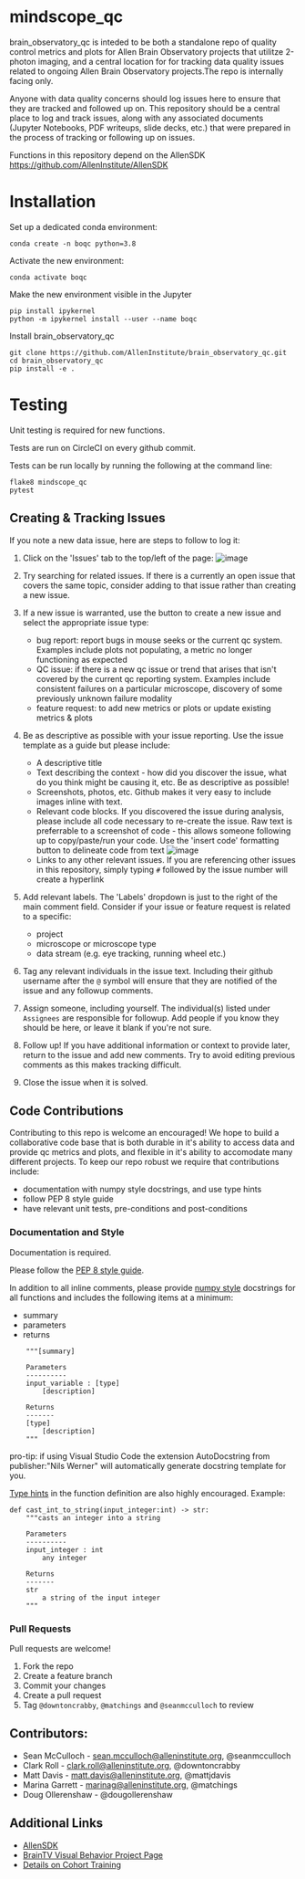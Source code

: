 # mindscope_qc
brain_observatory_qc is inteded to be both a standalone repo of quality control metrics and plots for Allen Brain Observatory projects that utilitze 2-photon imaging, and a central location for for tracking data quality issues related to ongoing Allen Brain Observatory projects.The repo is internally facing only.


Anyone with data quality concerns should log issues here to ensure that they are tracked and followed up on. This repository should be a central place to log and track issues, along with any associated documents (Jupyter Notebooks, PDF writeups, slide decks, etc.) that were prepared in the process of tracking or following up on issues.

Functions in this repository depend on the AllenSDK
https://github.com/AllenInstitute/AllenSDK



# Installation

Set up a dedicated conda environment:

```
conda create -n boqc python=3.8 
```

Activate the new environment:

```
conda activate boqc
```

Make the new environment visible in the Jupyter 
```
pip install ipykernel
python -m ipykernel install --user --name boqc
```

Install brain_observatory_qc
```
git clone https://github.com/AllenInstitute/brain_observatory_qc.git
cd brain_observatory_qc
pip install -e .
```

# Testing
Unit testing is required for new functions. 

Tests are run on CircleCI on every github commit.

Tests can be run locally by running the following at the command line:
```
flake8 mindscope_qc
pytest
```


## Creating & Tracking Issues
If you note a new data issue, here are steps to follow to log it:
1. Click on the 'Issues' tab to the top/left of the page:
![image](https://user-images.githubusercontent.com/19944442/128929021-1cde3fab-414e-4e92-bca3-f5d16b79007c.png)

2. Try searching for related issues. If there is a currently an open issue that covers the same topic, consider adding to that issue rather than creating a new issue.

3. If a new issue is warranted, use the button to create a new issue and select the appropriate issue type: 
   * bug report: report bugs in mouse seeks or the current qc system. Examples include plots not populating, a metric no longer functioning as expected 
   * QC issue: if there is a new qc issue or trend that arises that isn't covered by the current qc reporting system. Examples include consistent failures on a particular microscope, discovery of some previously unknown failure modality
   * feature request: to add new metrics or plots or update existing metrics & plots
   
4. Be as descriptive as possible with your issue reporting. Use the issue template as a guide but please include:
    * A descriptive title
    * Text describing the context - how did you discover the issue, what do you think might be causing it, etc. Be as descriptive as possible!
    * Screenshots, photos, etc. Github makes it very easy to include images inline with text.
    * Relevant code blocks. If you discovered the issue during analysis, please include all code necessary to re-create the issue. Raw text is preferrable to a screenshot of code - this allows someone following up to copy/paste/run your code. Use the 'insert code' formatting button to delineate code from text
    ![image](https://user-images.githubusercontent.com/19944442/128932459-39f3ad8e-3d0d-46d3-96d5-7f9a226175a3.png)
    * Links to any other relevant issues. If you are referencing other issues in this repository, simply typing `#` followed by the issue number will create a hyperlink
    
5. Add relevant labels. The 'Labels' dropdown is just to the right of the main comment field. Consider if your issue or feature request is related to a specific:
   * project
   * microscope or microscope type
   * data stream (e.g. eye tracking, running wheel etc.)
  
6. Tag any relevant individuals in the issue text. Including their github username after the `@` symbol will ensure that they are notified of the issue and any followup comments.

7. Assign someone, including yourself. The individual(s) listed under `Assignees` are responsible for followup. Add people if you know they should be here, or leave it blank if you're not sure.

8. Follow up! If you have additional information or context to provide later, return to the issue and add new comments. Try to avoid editing previous comments as this makes tracking difficult.

9. Close the issue when it is solved.



## Code Contributions
Contributing to this repo is welcome an encouraged! We hope to build a collaborative code base that is both durable in it's ability to access data and provide qc metrics and plots, and flexible in it's ability to accomodate many different projects. To keep our repo robust we require that contributions include:
* documentation with numpy style docstrings, and use type hints
* follow PEP 8 style guide
* have relevant unit tests, pre-conditions and post-conditions


### Documentation and Style
Documentation is required. 

Please follow the [PEP 8 style guide](https://www.python.org/dev/peps/pep-0008/).

In addition to all inline comments, please provide [numpy style](https://numpydoc.readthedocs.io/en/latest/format.html#docstring-standard) docstrings for all functions and includes the following items at a minimum:
* summary
* parameters
* returns 
```
    """[summary]

    Parameters
    ----------
    input_variable : [type]
        [description]

    Returns
    -------
    [type]
        [description]
    """
```
pro-tip: if using Visual Studio Code the extension AutoDocstring from publisher:"Nils Werner" will automatically generate docstring template for you.

[Type hints](https://docs.python.org/3/library/typing.html) in the function definition are also highly encouraged.
Example: 
```
def cast_int_to_string(input_integer:int) -> str:
    """casts an integer into a string

    Parameters
    ----------
    input_integer : int
        any integer

    Returns
    -------
    str
        a string of the input integer
    """
```


### Pull Requests
Pull requests are welcome!

1. Fork the repo
2. Create a feature branch
3. Commit your changes
4. Create a pull request
5. Tag `@downtoncrabby`, `@matchings`  and `@seanmcculloch`  to review



## Contributors:

- Sean McCulloch - sean.mcculloch@alleninstitute.org, @seanmcculloch
- Clark Roll - clark.roll@alleninstitute.org, @downtoncrabby
- Matt Davis - matt.davis@alleninstitute.org, @mattjdavis
- Marina Garrett - marinag@alleninstitute.org, @matchings
- Doug Ollerenshaw - @dougollerenshaw

## Additional Links

- [AllenSDK](https://github.com/AllenInstitute/AllenSDK)
- [BrainTV Visual Behavior Project Page](http://confluence.corp.alleninstitute.org/display/CP/Brain+Observatory%3A+Visual+Behavior)
- [Details on Cohort Training](http://confluence.corp.alleninstitute.org/display/CP/_EXPERIMENTS)
